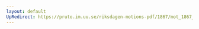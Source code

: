 ```yaml
---
layout: default
UpRedirect: https://pruto.im.uu.se/riksdagen-motions-pdf/1867/mot_1867__ak__fört/mot_1867__ak__fört-009.pdf
---
```

